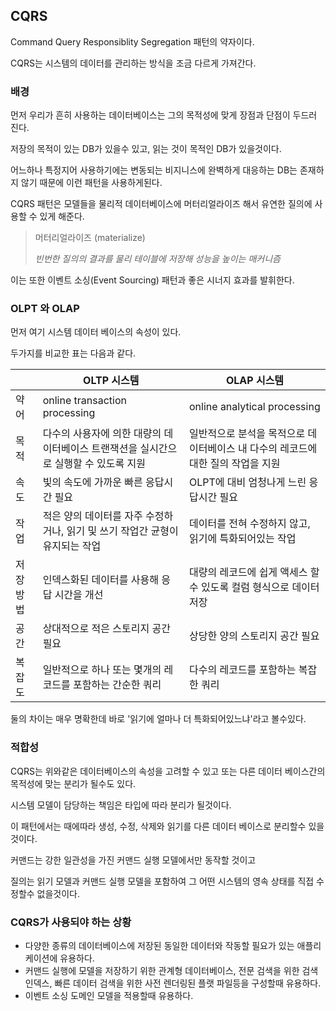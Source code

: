 ## CQRS

Command Query Responsiblity Segregation 패턴의 약자이다.

CQRS는 시스템의 데이터를 관리하는 방식을 조금 다르게 가져간다.



### 배경

먼저 우리가 흔히 사용하는 데이터베이스는 그의 목적성에 맞게 장점과 단점이 두드러 진다.

저장의 목적이 있는 DB가 있을수 있고, 읽는 것이 목적인 DB가 있을것이다.

어느하나 특정지어 사용하기에는 변동되는 비지니스에 완벽하게 대응하는 DB는 존재하지 않기 때문에 이런 패턴을 사용하게된다.

CQRS 패턴은 모델들을 물리적 데이터베이스에 머터리얼라이즈 해서 유연한 질의에 사용할 수 있게 해준다.

> 머터리얼라이즈 (materialize)
>
> *빈번한 질의의 결과를 물리 테이블에 저장해 성능을 높이는 매커니즘*

이는 또한 이벤트 소싱(Event Sourcing) 패턴과 좋은 시너지 효과를 발휘한다.



### OLPT 와 OLAP

먼저 여기 시스템 데이터 베이스의 속성이 있다.

두가지를 비교한 표는 다음과 같다.

|            | OLTP 시스템                                                  | OLAP 시스템                                                  |
| ---------- | ------------------------------------------------------------ | ------------------------------------------------------------ |
| 약어       | online transaction processing                                | online analytical processing                                 |
| 목적       | 다수의 사용자에 의한 대량의 데이터베이스 트랜잭션을 실시간으로 실행할 수 있도록 지원 | 일반적으로 분석을 목적으로 데이터베이스 내 다수의 레코드에 대한 질의 작업을 지원 |
| 속도       | 빛의 속도에 가까운 빠른 응답시간 필요                        | OLPT에 대비 엄청나게 느린 응답시간 필요                      |
| 작업       | 적은 양의 데이터를 자주 수정하거나, 읽기 및 쓰기 작업간 균형이 유지되는 작업 | 데이터를 전혀 수정하지 않고, 읽기에 특화되어있는 작업        |
| 저장  방법 | 인덱스화된 데이터를 사용해 응답 시간을 개선                  | 대량의 레코드에 쉽게 액세스 할수 있도록 컬럼 형식으로 데이터 저장 |
| 공간       | 상대적으로 적은 스토리지 공간 필요                           | 상당한 양의 스토리지 공간 필요                               |
| 복잡도     | 일반적으로 하나 또는 몇개의 레코드를 포함하는 간순한 쿼리    | 다수의 레코드를 포함하는 복잡한 쿼리                         |

둘의 차이는 매우 명확한데 바로 '읽기에 얼마나 더 특화되어있느냐'라고 볼수있다.



### 적합성

CQRS는 위와같은 데이터베이스의 속성을 고려할 수 있고 또는 다른 데이터 베이스간의 목적성에 맞는 분리가 될수도 있다.

시스템 모델이 담당하는 책임은 타입에 따라 분리가 될것이다.

이 패턴에서는 때에따라 생성, 수정, 삭제와 읽기를 다른 데이터 베이스로 분리할수 있을것이다.

커맨드는 강한 일관성을 가진 커맨드 실행 모델에서만 동작할 것이고

질의는 읽기 모델과 커맨드 실행 모델을 포함하여 그 어떤 시스템의 영속 상태를 직접 수정할수 없을것이다.



### CQRS가 사용되야 하는 상황

- 다양한 종류의 데이터베이스에 저장된 동일한 데이터와 작동할 필요가 있는 애플리케이션에 유용하다.
- 커맨드 실행에 모델을 저장하기 위한 관계형 데이터베이스, 전문 검색을 위한 검색 인덱스, 빠른 데이터 검색을 위한 사전 렌더링된 플랫 파일등을 구성할때 유용하다.
- 이벤트 소싱 도메인 모델을 적용할때 유용하다.